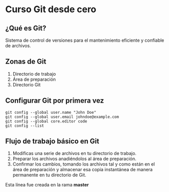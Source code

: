 # Curso Git desde cero

## ¿Qué es Git?

Sistema de control de versiones para el mantenimiento eficiente y confiable de archivos.


## Zonas de Git

1. Directorio de trabajo
2. Área de preparación
3. Directorio Git


## Configurar Git por primera vez

```
git config --global user.name "John Doe"
git config --global user.email johndoe@example.com
git config --global core.editor code
git config --list
```

## Flujo de trabajo básico en Git

1. Modificas una serie de archivos en tu directorio de trabajo.
2. Preparar los archivos anadiéndolos al área de preparación.
3. Confirmar los cambios, tomando los archivos tal y como están en el área de preparación y almacenar esa copia instantánea de manera permanente en tu directorio de Git.


Esta línea fue creada en la rama **master**

